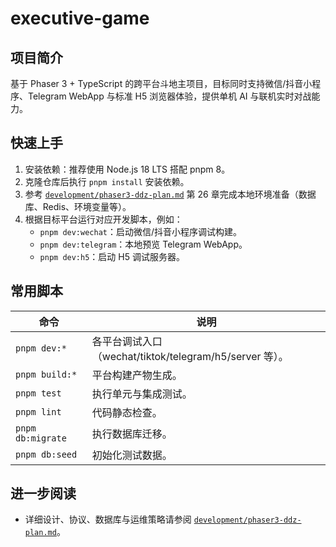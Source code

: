 # executive-game

## 项目简介
基于 Phaser 3 + TypeScript 的跨平台斗地主项目，目标同时支持微信/抖音小程序、Telegram WebApp 与标准 H5 浏览器体验，提供单机 AI 与联机实时对战能力。

## 快速上手
1. 安装依赖：推荐使用 Node.js 18 LTS 搭配 pnpm 8。
2. 克隆仓库后执行 `pnpm install` 安装依赖。
3. 参考 [`development/phaser3-ddz-plan.md`](development/phaser3-ddz-plan.md) 第 26 章完成本地环境准备（数据库、Redis、环境变量等）。
4. 根据目标平台运行对应开发脚本，例如：
   - `pnpm dev:wechat`：启动微信/抖音小程序调试构建。
   - `pnpm dev:telegram`：本地预览 Telegram WebApp。
   - `pnpm dev:h5`：启动 H5 调试服务器。

## 常用脚本
| 命令 | 说明 |
| --- | --- |
| `pnpm dev:*` | 各平台调试入口（wechat/tiktok/telegram/h5/server 等）。 |
| `pnpm build:*` | 平台构建产物生成。 |
| `pnpm test` | 执行单元与集成测试。 |
| `pnpm lint` | 代码静态检查。 |
| `pnpm db:migrate` | 执行数据库迁移。 |
| `pnpm db:seed` | 初始化测试数据。 |

## 进一步阅读
* 详细设计、协议、数据库与运维策略请参阅 [`development/phaser3-ddz-plan.md`](development/phaser3-ddz-plan.md)。
